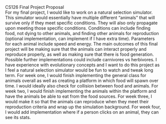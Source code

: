 CS126 Final Project Proposal                                            
For my final project, I would like to work on a natural selection simulator. This simulator would essentially have multiple different  “animals” that will survive only if they meet specific conditions. They will also only propagate upon meeting those specific conditions. Conditions can include finding food, not dying to other animals, and finding other animals for reproduction (optional implementation, can implement if I have extra time). Parameters for each animal include speed and energy. The main outcomes of this final project will be making sure that the animals can interact properly and reproduce properly, as well as making sure that there is food generation. Possible further implementations could include carnivores vs herbivores. I have experience with evolutionary concepts and I want to do this project as I feel a natural selection simulator would be fun to watch and tweak long term.
For week one, I would finish implementing the general class for animals overall as well as creating a platform in which food will spawn over time. I would ideally also check for collision between food and animals.
For week two, I would finish implementing the animals within the platform and have the animals be able to eat from the food sources.
For week three, I would make it so that the animals can reproduce when they meet their reproduction criteria and wrap up the simulation background.
For week four, I would add implementation where if a person clicks on an animal, they can see its stats.